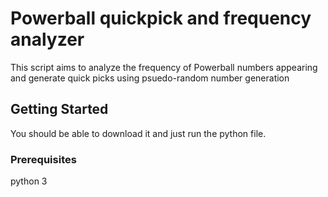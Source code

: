 # Powerball quickpick and frequency analyzer
This script aims to analyze the frequency of Powerball numbers appearing and generate quick picks using psuedo-random number generation
## Getting Started
You should be able to download it and just run the python file.
### Prerequisites
python 3
